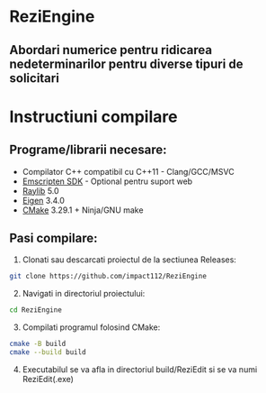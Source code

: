 # ReziEngine
## Abordari numerice pentru ridicarea nedeterminarilor pentru diverse tipuri de solicitari

# Instructiuni compilare

## Programe/librarii necesare:
- Compilator C++ compatibil cu C++11 - Clang/GCC/MSVC
- [Emscripten SDK](https://emscripten.org/docs/getting_started/downloads.html) - Optional pentru suport web
- [Raylib](https://github.com/raysan5/raylib/releases/tag/5.0) 5.0
- [Eigen](https://gitlab.com/libeigen/eigen/-/releases/3.4.0) 3.4.0
- [CMake](https://cmake.org/download/) 3.29.1 + Ninja/GNU make

## Pasi compilare:

1. Clonati sau descarcati proiectul de la sectiunea Releases:
```bash
git clone https://github.com/impact112/ReziEngine
```
2. Navigati in directoriul proiectului:
```bash
cd ReziEngine
```
3. Compilati programul folosind CMake:
```bash
cmake -B build
cmake --build build
```
4. Executabilul se va afla in directoriul build/ReziEdit si se va numi ReziEdit(.exe)


